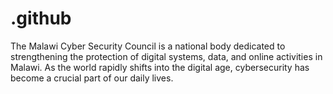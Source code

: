 # .github
The Malawi Cyber Security Council is a national body dedicated to strengthening the protection of digital systems, data, and online activities in Malawi. As the world rapidly shifts into the digital age, cybersecurity has become a crucial part of our daily lives.

